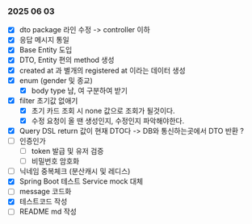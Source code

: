 ### 2025 06 03
- [X] dto package 라인 수정 -> controller 이하
- [X] 응답 메시지 통일
- [X] Base Entity 도입
- [X] DTO, Entity 편의 method 생성
- [X] created at 과 별개의 registered at 이라는 데이터 생성
- [X] enum (gender 및 종교)
  - [X] body type 남, 여 구분하여 받기
- [X] filter 초기값 없애기
  - [X] 초기 카드 조회 시 none 값으로 조회가 될것이다.
  - [X] 수정 요청이 올 땐 생성인지, 수정인지 파악해야한다.
- [X] Query DSL return 값이 현재 DTO다 -> DB와 통신하는곳에서 DTO 반환 ?
- [ ] 인증인가
  - [ ] token 발급 및 유저 검증
  - [ ] 비밀번호 암호화
- [ ] 닉네임 중복체크 (분산캐시 및 레디스)
- [X] Spring Boot 테스트 Service mock 대체
- [ ] message 코드화
- [X] 테스트코드 작성
- [ ] README md 작성
